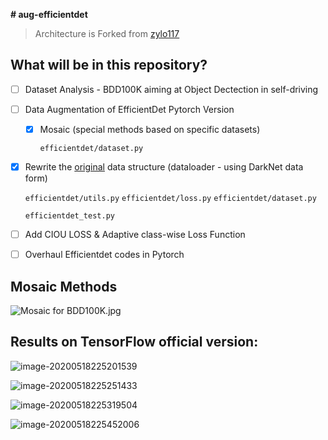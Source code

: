 **# aug-efficientdet**

> Architecture is Forked from [zylo117](https://github.com/zylo117/Yet-Another-EfficientDet-Pytorch) 

## What will be in this repository?

- [ ] Dataset Analysis - BDD100K aiming at Object Dectection in self-driving 

- [ ] Data Augmentation of EfficientDet Pytorch Version

    - [x] Mosaic (special methods based on specific datasets)

        `efficientdet/dataset.py`

- [x] Rewrite the [original](https://github.com/zylo117/Yet-Another-EfficientDet-Pytorch) data structure (dataloader - using DarkNet data form)

    `efficientdet/utils.py` `efficientdet/loss.py` `efficientdet/dataset.py`

    `efficientdet_test.py`

- [ ] Add CIOU LOSS & Adaptive class-wise Loss Function

- [ ] Overhaul Efficientdet codes in Pytorch 

## Mosaic Methods

![Mosaic for BDD100K.jpg](https://site-pictures.oss-eu-west-1.aliyuncs.com/y2wpc.jpg)

## Results on TensorFlow official version:

![image-20200518225201539](https://site-pictures.oss-eu-west-1.aliyuncs.com/0t897.png)

![image-20200518225251433](https://site-pictures.oss-eu-west-1.aliyuncs.com/93f7h.jpg)

![image-20200518225319504](https://site-pictures.oss-eu-west-1.aliyuncs.com/dvbnp.jpg)

![image-20200518225452006](https://site-pictures.oss-eu-west-1.aliyuncs.com/9j5s5.jpg)

